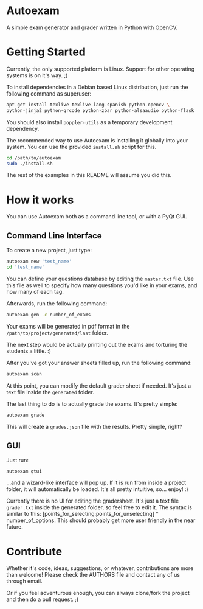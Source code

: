 Autoexam
========

A simple exam generator and grader written in Python with OpenCV.


Getting Started
===============

Currently, the only supported platform is Linux. Support for other operating systems is on it's way. ;)

To install dependencies in a Debian based Linux distribution, just run the following command as superuser:

```bash
apt-get install texlive texlive-lang-spanish python-opencv \
python-jinja2 python-qrcode python-zbar python-alsaaudio python-flask
```

You should also install `poppler-utils` as a temporary development dependency.

The recommended way to use Autoexam is installing it globally into your system.
You can use the provided `install.sh` script for this.

```bash
cd /path/to/autoexam
sudo ./install.sh
```

The rest of the examples in this README will assume you did this.

How it works
============

You can use Autoexam both as a command line tool, or with a PyQt GUI.

Command Line Interface
----------------------

To create a new project, just type:

```bash
autoexam new 'test_name'
cd 'test_name'
```

You can define your questions database by editing the `master.txt` file. Use this file as well
to specify how many questions you'd like in your exams, and how many of each tag.

Afterwards, run the following command:

```bash
autoexam gen -c number_of_exams
```

Your exams will be generated in pdf format in the `/path/to/project/generated/last` folder.

The next step would be actually printing out the exams and torturing the students a little. :)

After you've got your answer sheets filled up, run the following command:

```bash
autoexam scan
```

At this point, you can modify the default grader sheet if needed.
It's just a text file inside the `generated` folder.

The last thing to do is to actually grade the exams. It's pretty simple:

```bash
autoexam grade
```

This will create a `grades.json` file with the results. Pretty simple, right?

GUI
---

Just run:

```
autoexam qtui
```

...and a wizard-like interface will pop up. If it is run from inside a project folder,
it will automatically be loaded. It's all pretty intuitive, so... enjoy! :)

Currently there is no UI for editing the gradersheet. It's just a text file `grader.txt` inside the generated folder, so feel free to edit it. The syntax is similar to this: [points_for_selecting:points_for_unselecting] * number_of_options. This should probably get more user friendly in the near future. 

Contribute
==========

Whether it's code, ideas, suggestions, or whatever, contributions are more than welcome!
Please check the AUTHORS file and contact any of us through email.

Or if you feel adventurous enough, you can always clone/fork the project
and then do a pull request. ;)
